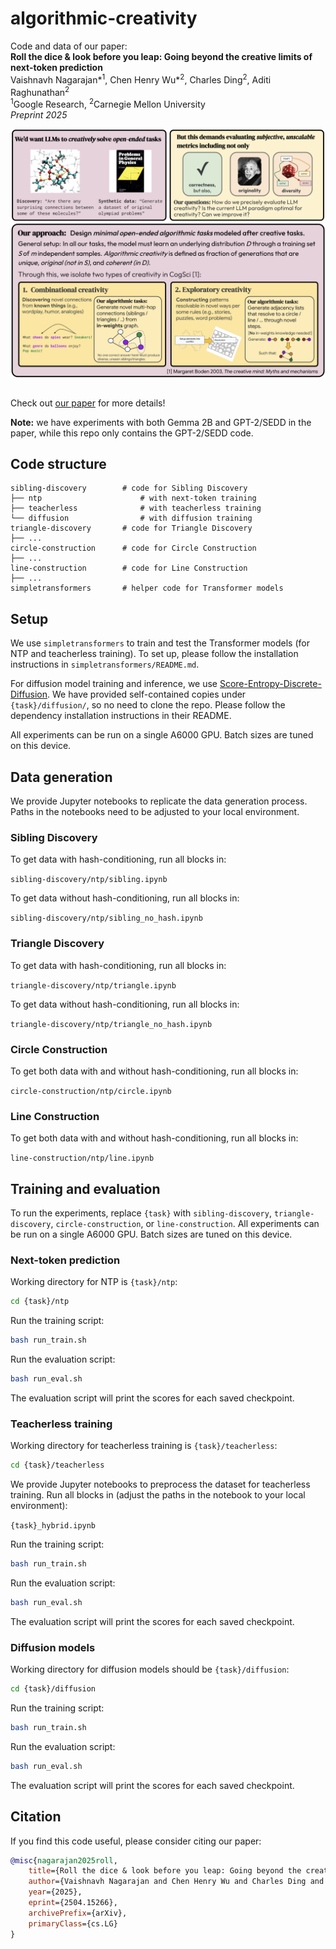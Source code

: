 # algorithmic-creativity

Code and data of our paper:<br>
**Roll the dice & look before you leap: Going beyond the creative limits of next-token prediction** <br>
Vaishnavh Nagarajan*<sup>1</sup>, Chen Henry Wu*<sup>2</sup>, Charles Ding<sup>2</sup>, Aditi Raghunathan<sup>2</sup><br>
<sup>1</sup>Google Research, <sup>2</sup>Carnegie Mellon University <br>
_Preprint 2025_

<div align=center>
    <img src="docs/teaser.png" align="middle">
</div>
<br>

Check out [our paper](https://arxiv.org/abs/2504.15266) for more details!

<b>Note:</b> we have experiments with both Gemma 2B and GPT-2/SEDD in the paper, while this repo only contains the GPT-2/SEDD code.

## Code structure

```text
sibling-discovery        # code for Sibling Discovery
├── ntp                      # with next-token training
├── teacherless              # with teacherless training
└── diffusion                # with diffusion training
triangle-discovery       # code for Triangle Discovery
├── ...
circle-construction      # code for Circle Construction
├── ...
line-construction        # code for Line Construction
├── ...
simpletransformers       # helper code for Transformer models
```

## Setup

We use `simpletransformers` to train and test the Transformer models (for NTP and teacherless training).
To set up, please follow the installation instructions in `simpletransformers/README.md`.

For diffusion model training and inference, we use [Score-Entropy-Discrete-Diffusion](https://github.com/louaaron/Score-Entropy-Discrete-Diffusion). We have provided self-contained copies under `{task}/diffusion/`, so no need to clone the repo. Please follow the dependency installation instructions in their README.

All experiments can be run on a single A6000 GPU. Batch sizes are tuned on this device.

## Data generation

We provide Jupyter notebooks to replicate the data generation process. Paths in the notebooks need to be adjusted to your local environment.

### Sibling Discovery

To get data with hash-conditioning, run all blocks in:

`sibling-discovery/ntp/sibling.ipynb`

To get data without hash-conditioning, run all blocks in:

`sibling-discovery/ntp/sibling_no_hash.ipynb`

### Triangle Discovery

To get data with hash-conditioning, run all blocks in:

`triangle-discovery/ntp/triangle.ipynb`

To get data without hash-conditioning, run all blocks in:

`triangle-discovery/ntp/triangle_no_hash.ipynb`

### Circle Construction

To get both data with and without hash-conditioning, run all blocks in:

`circle-construction/ntp/circle.ipynb`

### Line Construction

To get both data with and without hash-conditioning, run all blocks in:

`line-construction/ntp/line.ipynb`

## Training and evaluation

To run the experiments, replace `{task}` with `sibling-discovery`, `triangle-discovery`, `circle-construction`, or `line-construction`. All experiments can be run on a single A6000 GPU. Batch sizes are tuned on this device.

### Next-token prediction

Working directory for NTP is `{task}/ntp`:

```bash
cd {task}/ntp
```

Run the training script:

```bash
bash run_train.sh
```

Run the evaluation script:

```bash
bash run_eval.sh
```

The evaluation script will print the scores for each saved checkpoint.

### Teacherless training

Working directory for teacherless training is `{task}/teacherless`:

```bash
cd {task}/teacherless
```

We provide Jupyter notebooks to preprocess the dataset for teacherless training. Run all blocks in (adjust the paths in the notebook to your local environment):

`{task}_hybrid.ipynb`

Run the training script:

```bash
bash run_train.sh
```

Run the evaluation script:

```bash
bash run_eval.sh
```

The evaluation script will print the scores for each saved checkpoint.

### Diffusion models

Working directory for diffusion models should be `{task}/diffusion`:

```bash
cd {task}/diffusion
```

Run the training script:

```bash
bash run_train.sh
```

Run the evaluation script:

```bash
bash run_eval.sh
```

The evaluation script will print the scores for each saved checkpoint.

## Citation

If you find this code useful, please consider citing our paper:

```bibtex
@misc{nagarajan2025roll,
    title={Roll the dice & look before you leap: Going beyond the creative limits of next-token prediction},
    author={Vaishnavh Nagarajan and Chen Henry Wu and Charles Ding and Aditi Raghunathan},
    year={2025},
    eprint={2504.15266},
    archivePrefix={arXiv},
    primaryClass={cs.LG}
}
```
